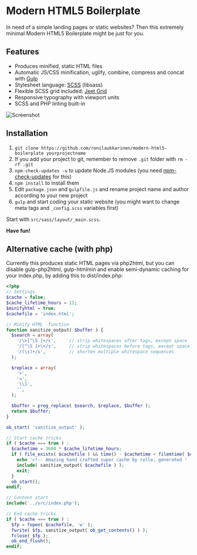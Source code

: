 # Modern HTML5 Boilerplate

In need of a simple landing pages or static websites? Then this extremely minimal Modern HTML5 Boilerplate might be just for you.

## Features

- Produces minified, static HTML files
- Automatic JS/CSS minification, uglify, combine, compress and concat with [Gulp](http://gulpjs.com/)
- Stylesheet language: [SCSS](http://sass-lang.com/) (libsass)
- Flexible SCSS grid included: [Jeet Grid](http://jeet.gs/)
- Responsive typography with viewport units
- SCSS and PHP linting built-in

![](https://rolle.design/mhb-2018.png "Screenshot")

## Installation

1. `git clone https://github.com/ronilaukkarinen/modern-html5-boilerplate yourprojectname`
2. If you add your project to git, remember to remove `.git` folder with `rm -rf .git`
3. `npm-check-updates -u` to update Node.JS modules (you need [npm-check-updates](https://www.npmjs.com/package/npm-check-updates) for this)
4. `npm install` to install them
5. Edit `package.json` and `gulpfile.js` and rename project name and author according to your new project
6. `gulp` and start coding your static website (you might want to change meta tags and `_config.scss` variables first)

Start with `src/sass/layout/_main.scss`.

**Have fun!**

## Alternative cache (with php)

Currently this produces static HTML pages via php2html, but you can disable gulp-php2html, gulp-htmlmin and enable semi-dynamic caching for your index.php, by adding this to dist/index.php:

```` php
<?php
// Settings
$cache = false;
$cache_lifetime_hours = 12;
$minifyhtml = true;
$cachefile = 'index.html';

// Minify HTML -function
function sanitize_output( $buffer ) {
  $search = array(
    '/\>[^\S ]+/s',     // strip whitespaces after tags, except space
    '/[^\S ]+\</s',     // strip whitespaces before tags, except space
    '/(\s)+/s',         // shorten multiple whitespace sequences
  );

  $replace = array(
    '>',
    '<',
    '\\1',
    '',
  );

  $buffer = preg_replace( $search, $replace, $buffer );
  return $buffer;
}

ob_start( 'sanitize_output' );

// Start cache tricks
if ( $cache === true ) :
  $cachetime = 3600 * $cache_lifetime_hours;
  if ( file_exists( $cachefile ) && time() - $cachetime < filemtime( $cachefile ) ) {
    echo '<!-- Amazing hand crafted super cache by rolle, generated ' . date( 'H:i', filemtime( $cachefile ) ) . ' -->';
    include( sanitize_output( $cachefile ) );
    exit;
  }
  ob_start();
endif;

// Content start
include('../src/index.php');

// End cache tricks
if ( $cache === true ) :
  $fp = fopen( $cachefile, 'w' );
  fwrite( $fp, sanitize_output( ob_get_contents() ) );
  fclose( $fp );
  ob_end_flush();
endif;
````
